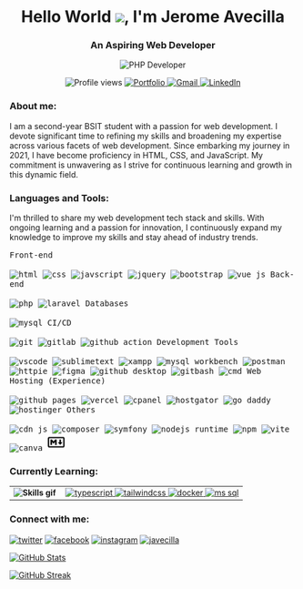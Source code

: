 <h1 align="center">Hello World <img src = "https://raw.githubusercontent.com/MartinHeinz/MartinHeinz/master/wave.gif" width = 30px>, I'm Jerome Avecilla</h1>
<h3 align="center">An Aspiring Web Developer</h3>

<p align="center">
    <img alt="PHP Developer"  width="300" src="https://devtechnosys.com/insights/wp-content/uploads/2022/09/PHP-Developers.gif"/>
</p>

<p align="center"> 
  <span>
    <a target="_blank">
	    <img src="https://komarev.com/ghpvc/?username=javecilla&label=Profile%20views&color=0e75b6&style=flat" alt="Profile views" height="20" />
    </a>
   <a href="https://javecilla.vercel.app" target="_blank">
	<img src="https://img.shields.io/badge/portfolio-%2324292e.svg?&style=for-the-badge&logo=pfsense&logoColor=white&logoSize=30" alt="Portfolio" height="20" />
   </a>
    <a href="mailto:jeromesavc@gmail.com">
	    <img src="https://img.shields.io/badge/gmail-%23D14836.svg?&style=for-the-badge&logo=gmail&logoColor=white" alt="Gmail" height="20" />
    </a>
    <a href="https://www.linkedin.com/in/jerome-avecilla-528722239?utm_source=share&utm_campaign=share_via&utm_content=profile&utm_medium=android_app">
	    <img src="https://img.shields.io/badge/linkedin-%230077B5.svg?&style=for-the-badge&logo=linkedin&logoColor=white" alt="LinkedIn" height="20" />
    </a>
  </span>
</p>

<h3 align="left">About me: </h3>
<p align="left">
	I am a second-year BSIT student with a passion for web development. I devote significant time to refining my skills and broadening my expertise across various facets of web development. Since embarking my journey in 2021, I have become proficiency in HTML, CSS, and JavaScript. My commitment is unwavering as I strive for continuous learning and growth in this dynamic field.
</p>

<h3 align="left">Languages and Tools:</h3>
<p align="left">
	I'm thrilled to share my web development tech stack and skills. With ongoing learning and a passion for innovation, I continuously expand my knowledge to improve my skills and stay ahead of industry trends.
</p>

<p align="left">
  <kbd>
    <kbd>Front-end</kbd>
    <br>
    <br>
    <img width="30px" title="html" src="https://cdn.jsdelivr.net/gh/devicons/devicon/icons/html5/html5-original.svg" /> 
    <img width="30px" title="css" src="https://cdn.jsdelivr.net/gh/devicons/devicon/icons/css3/css3-original.svg" /> 
    <img width="30px" title="javscript" src="https://cdn.jsdelivr.net/gh/devicons/devicon/icons/javascript/javascript-original.svg" />
    <img width="30px" title="jquery" src="https://cdn.jsdelivr.net/gh/devicons/devicon/icons/jquery/jquery-original.svg" />
    <img width="30px" title="bootstrap" src="https://cdn.jsdelivr.net/gh/devicons/devicon/icons/bootstrap/bootstrap-original.svg" />
    <img width="30px" title="vue js" src="https://cdn.jsdelivr.net/gh/devicons/devicon/icons/vuejs/vuejs-original.svg" />
  </kbd>
  <kbd>
    <kbd>Back-end</kbd>
    <br>
    <br>
    <img width="30px" title="php" src="https://cdn.jsdelivr.net/gh/devicons/devicon/icons/php/php-original.svg" /> 
    <img width="30px" title="laravel" src="https://cdn.jsdelivr.net/gh/devicons/devicon/icons/laravel/laravel-original.svg" /> 
  </kbd>
  <kbd>
    <kbd>Databases</kbd>
    <br>
    <br>
    <img width="30px" title="mysql" src="https://cdn.jsdelivr.net/gh/devicons/devicon/icons/mysql/mysql-original-wordmark.svg" /> 
  </kbd>
  <kbd>
    <kbd>CI/CD</kbd>
    <br>
    <br>
    <img width="30px" title="git" src="https://cdn.jsdelivr.net/gh/devicons/devicon/icons/git/git-original.svg" />
    <img width="30px" title="gitlab" src="https://cdn.jsdelivr.net/gh/devicons/devicon/icons/gitlab/gitlab-original.svg" />
    <img width="30px" title="github action" src="https://cdn.jsdelivr.net/gh/devicons/devicon/icons/githubactions/githubactions-original.svg" /> 
  </kbd>
  <kbd>
    <kbd>Development Tools</kbd>
    <br>
    <br> 
    <img width="30px" title="vscode" src="https://cdn.jsdelivr.net/gh/devicons/devicon/icons/vscode/vscode-original.svg" /> 
    <img width="30px" title="sublimetext" src="https://upload.wikimedia.org/wikipedia/en/d/d2/Sublime_Text_3_logo.png" />  
    <img width="30px" title="xampp" src="https://upload.wikimedia.org/wikipedia/commons/d/dc/XAMPP_Logo.png" />
    <img width="30px" title="mysql workbench" src="https://img.utdstc.com/icon/f6f/11c/f6f11c75fda63dd454fa5db9610a77cfd6752be4db11010f2e4252551a4abccd:200" />
    <img width="30px" title="postman" src="https://cdn.jsdelivr.net/gh/devicons/devicon/icons/postman/postman-original.svg" />  
    <img width="30px" title="httpie" src="https://testdev.tools/images/resources/httpie.png" /> 
    <img width="30px" title="figma" src="https://cdn.jsdelivr.net/gh/devicons/devicon/icons/figma/figma-original.svg" /> 
    <img width="30px" title="github desktop" src="https://encrypted-tbn0.gstatic.com/images?q=tbn:ANd9GcSOYxPmG8LC5HCIw74mb5EMVSOxFjpQQ3aGjg&s" />   
    <img width="30px" title="gitbash" src="https://cdn.worldvectorlogo.com/logos/git-bash.svg" />  
    <img width="30px" title="cmd" src="https://cdn.jsdelivr.net/gh/devicons/devicon/icons/bash/bash-original.svg" /> 
  </kbd>
   <kbd>
    <kbd>Web Hosting (Experience)</kbd>
    <br>
    <br>
    <img width="30px" title="github pages" src="https://cdn.jsdelivr.net/gh/devicons/devicon/icons/github/github-original.svg" />
    <img width="30px" title="vercel" src="https://seeklogo.com/images/V/vercel-logo-F748E39008-seeklogo.com.png" />
    <img width="30px" title="cpanel" src="https://encrypted-tbn0.gstatic.com/images?q=tbn:ANd9GcRXeNlCtJpIjX0MieB0Jdtx5xI2iKL-AUJCYw&s" />
    <img width="30px" title="hostgator" src="https://encrypted-tbn0.gstatic.com/images?q=tbn:ANd9GcRaB-WOkNWv3EnGpOd8mR8-Kj3qFzSxTaJvAg&s" />
    <img width="30px" title="go daddy" src="https://encrypted-tbn0.gstatic.com/images?q=tbn:ANd9GcRs5tIW0piUCQGICpqFHolVv8QSR1ryqZ_kww&s" />
    <img width="25px" title="hostinger" src="https://www.elegantthemes.com/blog/wp-content/uploads/2024/05/Hostinger-Logo.png" />
  </kbd>
  <kbd>
    <kbd>Others</kbd>
    <br>
    <br>
    <img width="30px" title="cdn js" src="https://encrypted-tbn0.gstatic.com/images?q=tbn:ANd9GcTY3X0aV2kvIeIx6PzwD6umKbuOES5JfOwRgA&s" />
    <img width="25px" title="composer" src="https://cdn.worldvectorlogo.com/logos/composer.svg" />
    <img width="30px" title="symfony" src="https://encrypted-tbn0.gstatic.com/images?q=tbn:ANd9GcT9SjIbMYa0n2RMI8sDmIHkExRRpezpAP_-7A&s" />
    <img width="30px" title="nodejs runtime" src="https://cdn.jsdelivr.net/gh/devicons/devicon/icons/nodejs/nodejs-original.svg" />
    <img width="30px" title="npm" src="https://cdn.jsdelivr.net/gh/devicons/devicon/icons/npm/npm-original-wordmark.svg" />
    <img width="30px" title="vite" src="https://upload.wikimedia.org/wikipedia/commons/thumb/f/f1/Vitejs-logo.svg/1039px-Vitejs-logo.svg.png" />
    <img width="30px" title="canva" src="https://static.canva.com/static/images/favicon-1.ico" />
    <img width="30px" title="markdown" src="https://github.com/devicons/devicon/blob/v2.16.0/icons/markdown/markdown-original.svg" />
  </kbd>
</p>

<h3 align="left">Currently Learning:</h3>
<div align="left"> 
<table>
    <tr>
        <td style="font-weight: bold; padding-right: 10px; vertical-align: center; border: none;">
          <img src="https://media2.giphy.com/media/QssGEmpkyEOhBCb7e1/giphy.gif?cid=ecf05e47a0n3gi1bfqntqmob8g9aid1oyj2wr3ds3mg700bl&rid=giphy.gif" width="30" alt="Skills gif">
        </td>
        <td>
         <a href="https://www.typescriptlang.org/" target="_blank" rel="noreferrer"> 
     <img width="35" title="typescript" src="https://cdn.jsdelivr.net/gh/devicons/devicon/icons/typescript/typescript-original.svg" /> 
  </a>
  <a href="https://tailwindcss.com/" target="_blank" rel="noreferrer"> 
     <img width="35" title="tailwindcss" src="https://cdn.jsdelivr.net/gh/devicons/devicon/icons/tailwindcss/tailwindcss-original.svg" /> 
  </a>
  <a href="https://www.docker.com/" target="_blank" rel="noreferrer"> 
     <img width="35" title="docker" src="https://cdn.jsdelivr.net/gh/devicons/devicon/icons/docker/docker-original.svg" /> 
  </a>
  <a href="https://www.microsoft.com/en-us/sql-server/" target="_blank" rel="noreferrer"> 
     <img width="35" title="ms sql" src="https://cdn.jsdelivr.net/gh/devicons/devicon/icons/microsoftsqlserver/microsoftsqlserver-original-wordmark.svg" /> 
  </a>
        </td>
    </tr>
</table>

</div>

<h3 align="left">Connect with me:</h3>
<p align="left">
<a href="https://twitter.com/itsjerome" target="blank"><img align="center" src="https://img.freepik.com/free-vector/new-2023-twitter-logo-x-icon-design_1017-45418.jpg?size=626&ext=jpg" alt="twitter" height="30" width="30" /></a>
<a href="https://fb.com/jerome.avecilla24" target="blank"><img align="center" src="https://raw.githubusercontent.com/rahuldkjain/github-profile-readme-generator/master/src/images/icons/Social/facebook.svg" alt="facebook" height="30" width="40" /></a>
<a href="https://instagram.com/_jzerome" target="blank"><img align="center" src="https://raw.githubusercontent.com/rahuldkjain/github-profile-readme-generator/master/src/images/icons/Social/instagram.svg" alt="instagram" height="30" width="40" /></a>
<a href="https://discord.gg/javecilla" target="blank"><img align="center" src="https://raw.githubusercontent.com/rahuldkjain/github-profile-readme-generator/master/src/images/icons/Social/discord.svg" alt="javecilla" height="40" width="45" /></a>
</p>

<a href="https://github-readme-stats.vercel.app"><img src="https://github-readme-stats.vercel.app/api?username=javecilla&show_icons=true&locale=en" alt="GitHub Stats" /></a>

<a href="https://git.io/streak-stats"><img src="https://streak-stats.demolab.com?user=javecilla&theme=transparent" alt="GitHub Streak" /></a>
